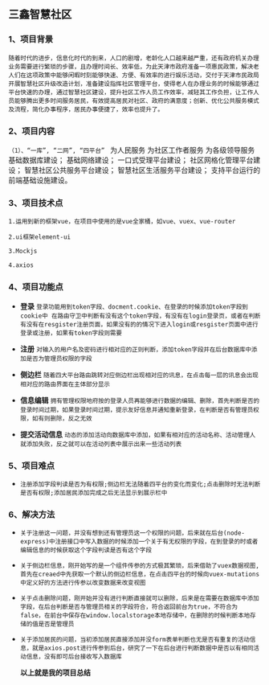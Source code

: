 ## 三鑫智慧社区

### 1、项目背景

    随着时代的进步，信息化时代的到来，人口的剧增，老龄化人口越来越严重，还有政府机关办理业务需要进行繁琐的步骤，且办理时间长、效率低，为此天津市政府准备一项惠民政策，解决老人们在这项政策中能够闲暇时刻能够快速、方便、有效率的进行娱乐活动，交付于天津市民政局开展智慧社区升级改造计划，准备建设指挥社区管理平台，使得老人在办理业务的时候能够通过平台快速的办理，通过智慧社区建设，提升社区工作人员工作效率，减轻其工作负担，让工作人员能够腾出更多时间服务居民，有效提高居民对社区、政府的满意度；创新、优化公共服务模式及流程，简化办事程序，居民办事便捷了，效率也提升了。

### 2、项目内容
`（1）、“一库”, “二网”, “四平台” `
    为人民服务 为社区工作者服务 为各级领导服务 
    基础数据库建设；
    基础网络建设；
    一口式受理平台建设；
    社区网格化管理平台建设；
    智慧社区公共服务平台建设；
    智慧社区生活服务平台建设；
    支持平台运行的前端基础设施建设。
### 3、项目技术点
`1.运用到新的框架vue，在项目中使用的是vue全家桶，如vue、vuex、vue-router`

`2.ui框架element-ui`

`3.Mockjs`

`4.axios`
### 4、项目功能点

-   **登录**   `登录功能用到token字段、docment.cookie、在登录的时候添加token字段到cookie中 在路由守卫中判断有没有这个token字段，有没有在login登录页，或者在判断有没有在resgister注册页面，如果没有的的情况下进入login或resgister页面中进行登录或注册，如果有token字段则需要`

-   **注册**   `对输入的用户名及密码进行相对应的正则判断，添加token字段并在后台数据库中添加是否为管理员权限的字段`

-   **侧边栏**     `随着四大平台路由跳转对应侧边栏出现相对应的讯息，在点击每一层的讯息会出现相对应的路由界面在主体部分显示`

-   **信息编辑**    `拥有管理权限地府按的登录人员再能够进行数据的编辑、删除，首先判断是否的登录时间过期，如果登录时间过期，提示友好信息并通知重新登录，在判断是否有管理员权限，如有则删除，反之无效`

-   **提交活动信息**  `动态的添加活动向数据库中添加，如果有相对应的活动名称、活动管理人就添加失败，反之就可以在活动列表中展示出来一些活动列表`

### 5、项目难点

-   `注册添加字段判读是否为有权限;侧边栏无法随着四平台的变化而变化;点击删除时无法判断是否有权限;添加居民添加完成之后无法显示到展示栏中`

### 6、解决方法

-   `关于注册这一问题，并没有想到还有管理员这一个权限的问题，后来就在后台(node-express)中注册接口中写入数据的时候添加一个关于有无权限的字段，在到登录的时或者编辑信息的时候获取这个字段判读是否有这个字段`

-   `关于侧边栏信息，刚开始写的是一个组件传参的方式极其繁琐，后来借助了vuex数据视图,首先在creaed中先获取一个默认的侧边栏信息，在点击四平台的时候向vuex-mutations中定义好的方法进行传参以改变数据来改变视图`

-   `关于点击删除问题，刚开始并没有进行判断直接就可以删除，后来是在需要在数据库中添加字段，在后台判断是否与管理员相关的字段符合，符合返回前台为true，不符合为false，在前台中保存在window.localstorage本地存储中，在删除的时候判断本地存储的值是否是管理员`

-   `关于添加居民的问题，当初添加居民直接添加并没form表单判断也无是否有重复的活动信息，就是axios.post进行传参到后台，研究了一下在后台进行判断数据中是否以有相同活动信息，没有即可后台接收写入数据库`

    **以上就是我的项目总结**